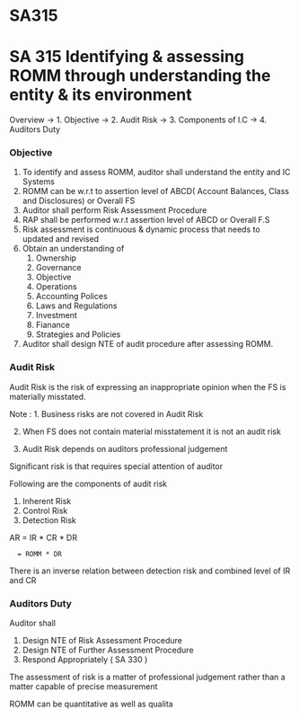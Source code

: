 # SA315

# SA 315 Identifying & assessing ROMM through understanding the entity & its environment

Overview 
→ 1. Objective
→ 2. Audit Risk
→ 3. Components of I.C
→ 4. Auditors Duty

### Objective

1. To identify and assess ROMM, auditor shall understand the entity and IC Systems
2. ROMM can be w.r.t to assertion level of ABCD( Account Balances, Class and Disclosures) or Overall FS
3. Auditor shall perform Risk Assessment Procedure
4. RAP shall be performed w.r.t assertion level of ABCD or Overall F.S
5. Risk assessment is continuous & dynamic process that needs to updated and revised
6. Obtain an understanding of
    1. Ownership
    2. Governance
    3. Objective
    4. Operations
    5. Accounting Polices
    6. Laws and Regulations
    7. Investment
    8. Fianance
    9. Strategies and Policies 
7. Auditor shall design  NTE of audit procedure after assessing ROMM.

### Audit Risk

Audit Risk is the risk of expressing an inappropriate opinion when the FS is materially misstated. 

Note : 1. Business risks are not covered in Audit Risk

2. When FS does not contain material misstatement it is not an audit risk

3. Audit Risk depends on auditors professional judgement 

Significant risk is that requires special attention of auditor 

Following are the components of audit risk

1. Inherent Risk
2. Control Risk
3. Detection Risk

AR = IR * CR * DR

      = ROMM * DR 

There is an inverse relation between detection risk and combined level of IR and CR

### Auditors Duty

Auditor shall 

1. Design NTE of Risk Assessment Procedure
2. Design NTE of Further Assessment Procedure
3. Respond Appropriately ( SA 330 )

The assessment of risk is a matter of professional judgement rather than a matter capable of precise measurement

ROMM can be quantitative as well as qualita